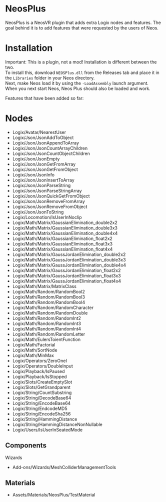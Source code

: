 # NeosPlus
NeosPlus is a NeosVR plugin that adds extra Logix nodes and features. The goal behind it is to add features that were requested by the users of Neos.  
  
# Installation
Important: This is a plugin, not a mod! Installation is different between the two.  
To install this, download `NEOSPlus.dll` from the Releases tab and place it in the `Libraries` folder in your Neos directory.  
Next, make Neos load it by using the `-LoadAssembly` launch argument.  
When you next start Neos, Neos Plus should also be loaded and work.
 
Features that have been added so far:

# Nodes
- Logix/Avatar/NearestUser
- Logix/Json/JsonAddToObject
- Logix/Json/JsonAppendToArray
- Logix/Json/JsonCountArrayChildren
- Logix/Json/JsonCountObjectChildren
- Logix/Json/JsonEmpty
- Logix/Json/JsonGetFromArray
- Logix/Json/JsonGetFromObject
- Logix/Json/JsonInfo
- Logix/Json/JsonInsertToArray
- Logix/Json/JsonParseString
- Logix/Json/JsonParseStringArray
- Logix/Json/JsonQuickGetFromObject
- Logix/Json/JsonRemoveFromArray
- Logix/Json/JsonRemoveFromObject
- Logix/Json/JsonToString
- Logix/Locomotion/IsUserInNoclip
- Logix/Math/Matrix/GaussianElimination_double2x2
- Logix/Math/Matrix/GaussianElimination_double3x3
- Logix/Math/Matrix/GaussianElimination_double4x4
- Logix/Math/Matrix/GaussianElimination_float2x2
- Logix/Math/Matrix/GaussianElimination_float3x3
- Logix/Math/Matrix/GaussianElimination_float4x4
- Logix/Math/Matrix/GaussJordanElimination_double2x2
- Logix/Math/Matrix/GaussJordanElimination_double3x3
- Logix/Math/Matrix/GaussJordanElimination_double4x4
- Logix/Math/Matrix/GaussJordanElimination_float2x2
- Logix/Math/Matrix/GaussJordanElimination_float3x3
- Logix/Math/Matrix/GaussJordanElimination_float4x4
- Logix/Math/Matrix/MatrixClass
- Logix/Math/Random/RandomBool2
- Logix/Math/Random/RandomBool3
- Logix/Math/Random/RandomBool4
- Logix/Math/Random/RandomCharacter
- Logix/Math/Random/RandomDouble
- Logix/Math/Random/RandomInt2
- Logix/Math/Random/RandomInt3
- Logix/Math/Random/RandomInt4
- Logix/Math/Random/RandomLetter
- Logix/Math/EulersToientFunction
- Logix/Math/Factorial
- Logix/Math/SortNode
- Logix/Math/MinMax
- Logix/Operators/ZeroOneI
- Logix/Operators/DoubleInput
- Logix/Playback/IsPaused
- Logix/Playback/IsStopped
- Logix/Slots/CreateEmptySlot
- Logix/Slots/GetGrandparent
- Logix/String/CountSubstring
- Logix/String/DecodeBase64
- Logix/String/EncodeBase64
- Logix/String/EndcodeMD5
- Logix/String/EncodeSha256
- Logix/String/HammingDistance
- Logix/String/HammingDistanceNonNullable
- Logix/Users/IsUserInSeatedMode

## Components
Wizards
- Add-ons/Wizards/MeshColliderManagementTools

## Materials
- Assets/Materials/NeosPlus/TestMaterial
